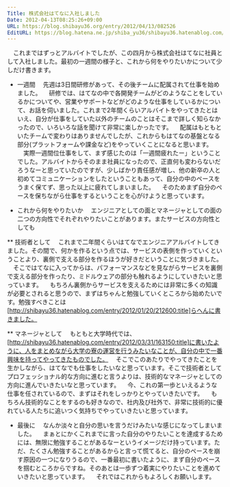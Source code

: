 ```yaml
---
Title: 株式会社はてなに入社しました
Date: 2012-04-13T08:25:26+09:00
URL: https://blog.shibayu36.org/entry/2012/04/13/082526
EditURL: https://blog.hatena.ne.jp/shiba_yu36/shibayu36.hatenablog.com/atom/entry/12704346814674056256
---
```


　これまではずっとアルバイトでしたが、この四月から株式会社はてなに社員として入社しました。最初の一週間の様子と、これから何をやりたいかについて少しだけ書きます。

* 一週間
　先週は3日間研修があって、その後チームに配属されて仕事を始めました。
　研修では、はてなの中で各開発チームがどのようなことをしているかについてや、営業やサポートなどがどのような仕事をしているかについて、お話を伺いました。これまで2年間くらいアルバイトをやってきたとはいえ、自分が仕事をしていた以外のチームのことはそこまで詳しく知らなかったので、いろいろな話を聞けて非常に楽しかったです。
　配属はもともといたチームで変わりはありませんでしたが、これからもはてなの基盤となる部分(プラットフォームや課金など)をやっていくことになると思います。
　実際一週間位仕事をして、まず感じたのは「一週間疲れたー」ということでした。アルバイトからそのまま社員になったので、正直何も変わらないだろうなーと思っていたのですが、少しばかり責任感が増し、他の新卒の人と初めてコミュニケーションをしたということもあって、自分の中のペースをうまく保てず、思った以上に疲れてしまいました。
　そのためまず自分のペースを保ちながら仕事をするということを心がけようと思っています。

* これから何をやりたいか
　エンジニアとしての面とマネージャとしての面の二つの方向性でそれぞれやりたいことがあります。またサービスの方向性としても

** 技術者として
　これまで二年間くらいはてなでエンジニアアルバイトしてきました。その間で、何かを作るという点では、サービスの表側を作っていくということより、裏側で支える部分を作るほうが好きだということに気づきました。
　そこではてなに入ってからは、パフォーマンスなどを見ながらサービスを裏側で支える部分を作ったり、ミドルウェアの部分も触れるようにしていきたいと思っています。
　もちろん裏側からサービスを支えるためには非常に多くの知識が必要とされると思うので、まずはちゃんと勉強していくところから始めたいです。勉強すべきことは[http://shibayu36.hatenablog.com/entry/2012/01/20/212600:title]らへんに書きました。

** マネージャとして
　もともと大学時代では、[http://shibayu36.hatenablog.com/entry/2012/03/31/163150:title]に書いたように、人をまとめながら大学の寮の運営を行うみたいなことが、自分の中で一番興味を持ってやってきたものでした。
　そこでこのあたりでやってきたことを生かしながら、はてなでも仕事をしたいなと思っています。そこで技術者としてプロフェッショナル的な方向に進むと言うよりは、技術的なマネージャとしての方向に進んでいきたいなと思っています。
　今、これの第一歩といえるような仕事を任されているので、まずはそれをしっかりとやっていきたいです。
　もちろん技術的なことをするのも好きなので、社内及び社外で、非常に技術的に優れている人たちに追いつく気持ちでやっていきたいと思っています。

* 最後に
　なんか淡々と自分の思いを言うだけみたいな感じになってしまいました。
　まぁとにかくこれまでに言った自分のやりたいことを達成するためには、無限に勉強することがあるなーというイメージだけ持っています。ただ、たくさん勉強することがあるからと言って慌てると、自分のペースを崩す原因の一つになりうるので、一番最初に書いたように、まず自分のペースを掴むところからですね。そのあとは一歩ずつ着実にやりたいことを進めていきたいと思っています。
　それではこれからもよろしくお願いします。
